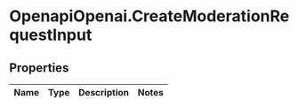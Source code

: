 # OpenapiOpenai.CreateModerationRequestInput

## Properties

Name | Type | Description | Notes
------------ | ------------- | ------------- | -------------


